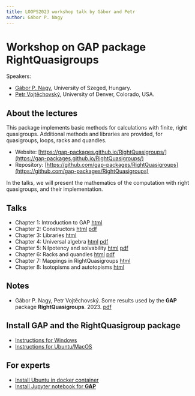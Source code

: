```yaml
---
title: LOOPS2023 workshop talk by Gábor and Petr
author: Gábor P. Nagy
---
```


# Workshop on GAP package RightQuasigroups

Speakers:

* [Gábor P. Nagy](https://www.math.u-szeged.hu/~nagyg), University of Szeged, Hungary.
* [Petr Vojtěchovský](http://www.math.du.edu/~petr/), University of Denver, Colorado, USA.

## About the lectures

This package implements basic methods for calculations with finite, right quasigroups. Additional methods and libraries are provided, for quasigroups, loops, racks and quandles.

- Website: [https://gap-packages.github.io/RightQuasigroups/](https://gap-packages.github.io/RightQuasigroups/)
- Repository: [https://github.com/gap-packages/RightQuasigroups](https://github.com/gap-packages/RightQuasigroups)

In the talks, we will present the mathematics of the computation with right quasigroups, and their implementation. 

## Talks

- Chapter 1: Introduction to GAP [html](docs/chapter_1_intro_to_GAP_gabor.html)
- Chapter 2: Constructors [html](docs/chapter_2_constructors_petr.html) [pdf](docs/chapter_2_constructors_petr.pdf)
- Chapter 3: Libraries [html](docs/chapter_3_libraries_to_GAP_gabor.html)
- Chapter 4: Universal algebra [html](docs/chapter_4_universal_algebra_petr.html) [pdf](docs/chapter_4_universal_algebra_petr.pdf)
- Chapter 5: Nilpotency and solvability [html](docs/chapter_5_nilpotency_and_solvability_petr.html) [pdf](docs/chapter_5_nilpotency_and_solvability_petr.pdf)
- Chapter 6: Racks and quandles [html](docs/chapter_6_racks_and_quandles_petr.html) [pdf](docs/chapter_6_racks_and_quandles_petr.pdf)
- Chapter 7: Mappings in RightQuasigroups [html](docs/chapter_7_mappings_gabor.html)
- Chapter 8: Isotopisms and autotopisms [html](docs/chapter_8_topisms_gabor.html)


## Notes

- Gábor P. Nagy, Petr Vojtěchovský. Some results used by the __GAP__ package **RightQuasigroups**. 2023. [pdf](docs/workshop_gap.pdf)

## Install GAP and the **RightQuasigroup** package

- [Instructions for Windows](./install_windows.html)
- [Instructions for Ubuntu/MacOS](./install_ubuntu.html)

## For experts

- [Install Ubuntu in docker container](./docker.html)
- [Install Jupyter notebook for __GAP__](./jupyter.html)
